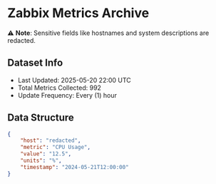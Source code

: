 # Zabbix Metrics Archive

⚠️ **Note**: Sensitive fields like hostnames and system descriptions are redacted.

## Dataset Info
- Last Updated: 2025-05-20 22:00 UTC
- Total Metrics Collected: 992
- Update Frequency: Every (1) hour

## Data Structure
```json
{
    "host": "redacted",
    "metric": "CPU Usage",
    "value": "12.5",
    "units": "%",
    "timestamp": "2024-05-21T12:00:00"
}
```
